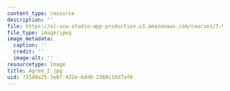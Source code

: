 ```yaml
---
content_type: resource
description: ''
file: https://ol-ocw-studio-app-production.s3.amazonaws.com/courses/7-91j-foundations-of-computational-and-systems-biology-spring-2014/731d0a253e6f432e6dd02368c19d7af0_Agree_2.jpg
file_type: image/jpeg
image_metadata:
  caption: ''
  credit: ''
  image-alt: ''
resourcetype: Image
title: Agree_2.jpg
uid: 731d0a25-3e6f-432e-6dd0-2368c19d7af0
---
```

